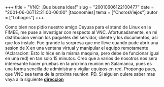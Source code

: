 +++
title = "VNC: ¡Que buena idea!"
slug = "20010606122100477"
date = "2001-06-06T12:21:00-06:00"
[taxonomies]
tema = ["ChorosViejos"]
autor = ["Lobogris"]
+++

Como bien nos pìdio nuestro amigo Ceyusa para el stand de Linux en la
FIMEE, me puse a investigar con respecto al VNC. Afortunadamente, en mi
distribucion venian los paquetes del servidor, cliente y los documentos;
asi que los instale. Fue grande la sorpresa que me lleve cuando pude
abrir una sesion de X en una ventana virtual y manipular el equipo
remotamente (Aclaracion: Esto lo hice en la misma maquina, pero debe de
funcionar igual en una red) en tan solo 15 minutos. Creo que a varios de
nosotros nos sera interesante hacer pruebas en la proxima reunion en
Salamanca, pues es una forma sencilla de administrar y vigilar equipos
en red. Propongo pues, que VNC sea tema de la proxima reunion. PD. Si
alguien quiere saber mas vaya a la siguiente
[**direccion**](http://www.uk.research.att.com/vnc/)
